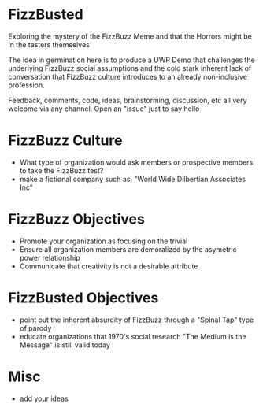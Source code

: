 # FizzBusted
Exploring the mystery of the FizzBuzz Meme and that the Horrors might be in the testers themselves

The idea in germination here is to produce a UWP Demo that challenges the underlying FizzBuzz social assumptions and the cold stark inherent lack of conversation that FizzBuzz culture introduces to an already non-inclusive profession.

Feedback, comments, code, ideas, brainstorming, discussion, etc all very welcome via any channel. Open an "issue" just to say hello

# FizzBuzz Culture

- What type of organization would ask members or prospective members to take the FizzBuzz test?
- make a fictional company such as: "World Wide Dilbertian Associates Inc"

# FizzBuzz Objectives

- Promote your organization as focusing on the trivial
- Ensure all organization members are demoralized by the asymetric power relationship
- Communicate that creativity is not a desirable attribute

# FizzBusted Objectives

- point out the inherent absurdity of FizzBuzz through a "Spinal Tap" type of parody
- educate organizations that 1970's social research "The Medium is the Message" is still valid today

# Misc

- add your ideas
